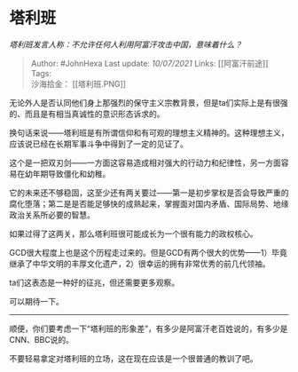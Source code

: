 # 塔利班
*塔利班发言人称：不允许任何人利用阿富汗攻击中国，意味着什么？*

> Author: #JohnHexa 
Last update: *10/07/2021* 
Links: [[阿富汗前途]]
Tags:  
沙海拾金： [[塔利班.PNG]]


无论外人是否认同他们身上那强烈的保守主义宗教背景，但是ta们实际上是有很强的、而且是有相当真诚性的意识形态诉求的。

换句话来说——塔利班是有所谓信仰和有可观的理想主义精神的。这种理想主义，应该说已经在长期军事斗争中得到了一定的见证了。

这个是一把双刃剑——一方面这容易造成相对强大的行动力和纪律性，另一方面容易在幼年期导致僵化和幼稚。

它的未来还不够稳固，这至少还有两关要过——第一是初步掌权是否会导致严重的腐化堕落；第二是是否能足够快的成熟起来，掌握面对国内矛盾、国际局势、地缘政治关系所必要的智慧。

如果过得了这两关，那么塔利班很可能成长为一个很有能力的政权核心。

GCD很大程度上也是这个历程走过来的。但是GCD有两个很大的优势——1）毕竟继承了中华文明的丰厚文化遗产，2）很幸运的拥有非常优秀的前几代领袖。

  

ta们这表态是一种好的征兆，但还需要更多观察。

可以期待一下。

---

顺便，你们要考虑一下“塔利班的形象差”，有多少是阿富汗老百姓说的，有多少是CNN、BBC说的。

不要轻易拿定对塔利班的立场，这在现在应该是一个很普通的教训了吧。

  
